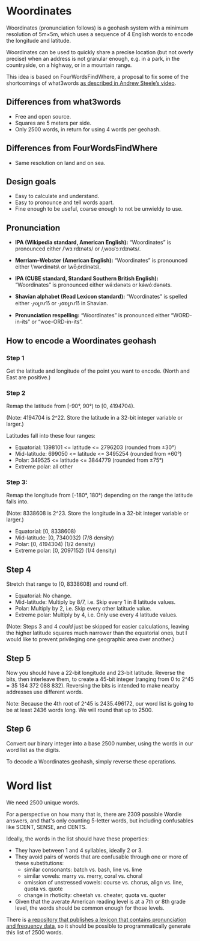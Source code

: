 # Woordinates

Woordinates (pronunciation follows) is a geohash system with a minimum resolution of 5m×5m, which uses a sequence of 4 English words to encode the longitude and latitude.

Woordinates can be used to quickly share a precise location (but not overly precise) when an address is not granular enough, e.g. in a park, in the countryside, on a highway, or in a mountain range.

This idea is based on FourWordsFindWhere, a proposal to fix some of the shortcomings of what3words [as described in Andrew Steele’s video](https://www.youtube.com/watch?v=SqK0ciE0rto).

## Differences from what3words

* Free and open source.
* Squares are 5 meters per side.
* Only 2500 words, in return for using 4 words per geohash.

## Differences from FourWordsFindWhere

* Same resolution on land and on sea.

## Design goals

* Easy to calculate and understand.
* Easy to pronounce and tell words apart.
* Fine enough to be useful, coarse enough to not be unwieldy to use.

## Pronunciation

* **IPA (Wikipedia standard, American English):** “Woordinates” is pronounced either /ˈwɜːrdɪnəts/ or /ˌwoʊˈɔːrdɪnəts/.

* **Merriam–Webster (American English):** “Woordinates” is pronounced either \\ˈwərdinəts\\ or \\wōˌȯrdinəts\\.

* **IPA (CUBE standard, Standard Southern British English):** “Woordinates” is pronounced either wə́ːdənəts or kə́wóːdənəts.

* **Shavian alphabet (Read Lexicon standard):** “Woordinates” is spelled either ·𐑢𐑻𐑛𐑦𐑯𐑩𐑑𐑕 or ·𐑢𐑴𐑹𐑛𐑦𐑯𐑩𐑑𐑕 in Shavian.

* **Pronunciation respelling:** “Woordinates” is pronounced either “WORD-in-its” or “woe-ORD-in-its”.

## How to encode a Woordinates geohash

### Step 1

Get the latitude and longitude of the point you want to encode. (North and East are positive.)

### Step 2

Remap the latitude from [-90°, 90°) to [0, 4194704).

(Note: 4194704 is 2^22. Store the latitude in a 32-bit integer variable or larger.)

Latitudes fall into these four ranges:

* Equatorial: 1398101 <= latitude <= 2796203 (rounded from ±30°)
* Mid-latitude: 699050 <= latitude <= 3495254 (rounded from ±60°)
* Polar: 349525 <= latitude <= 3844779 (rounded from ±75°)
* Extreme polar: all other


### Step 3:

Remap the longitude from [-180°, 180°) depending on the range the latitude falls into.

(Note: 8338608 is 2^23. Store the longitude in a 32-bit integer variable or larger.)

* Equatorial: [0, 8338608)
* Mid-latitude: [0, 7340032) (7/8 density)
* Polar: [0, 4194304) (1/2 density)
* Extreme polar: [0, 2097152) (1/4 density)

## Step 4

Stretch that range to [0, 8338608) and round off.

* Equatorial: No change.
* Mid-latitude: Multiply by 8/7, i.e. Skip every 1 in 8 latitude values.
* Polar: Multiply by 2, i.e. Skip every other latitude value.
* Extreme polar: Multiply by 4, i.e. Only use every 4 latitude values.

(Note: Steps 3 and 4 *could* just be skipped for easier calculations, leaving the higher latitude squares much narrower than the equatorial ones, but I would like to prevent privileging one geographic area over another.)

## Step 5

Now you should have a 22-bit longitude and 23-bit latitude. Reverse the bits, then interleave them, to create a 45-bit integer (ranging from 0 to 2^45 = 35 184 372 088 832). Reversing the bits is intended to make nearby addresses use different words.

Note: Because the 4th root of 2^45 is 2435.496172, our word list is going to be at least 2436 words long. We will round that up to 2500.

## Step 6

Convert our binary integer into a base 2500 number, using the words in our word list as the digits.

To decode a Woordinates geohash, simply reverse these operations.

# Word list

We need 2500 unique words.

For a perspective on how many that is, there are 2309 possible Wordle answers, and that's only counting 5-letter words, but including confusables like SCENT, SENSE, and CENTS.

Ideally, the words in the list should have these properties:

* They have between 1 and 4 syllables, ideally 2 or 3.
* They avoid pairs of words that are confusable through one or more of these substitutions:
  * similar consonants: batch vs. bash, line vs. lime
  * similar vowels: marry vs. merry, coral vs. choral
  * omission of unstressed vowels: course vs. chorus, align vs. line, quota vs. quote
  * change in rhoticity: cheetah vs. cheater, quota vs. quoter
* Given that the averate American reading level is at a 7th or 8th grade level, the words should be common enough for those levels.

There is [a repository that publishes a lexicon that contains pronunciation and frequency data](https://github.com/Shavian-info/readlex/), so it should be possible to programmatically generate this list of 2500 words.
